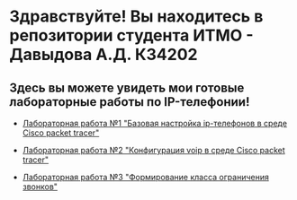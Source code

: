 # Здравствуйте! Вы находитесь в репозитории студента ИТМО - Давыдова А.Д. К34202
## Здесь вы можете увидеть мои готовые лабораторные работы по IP-телефонии!

- [Лабораторная работа №1 "Базовая настройка ip-телефонов в среде Сisco packet tracer"](/lab1/lab1_report.md)

- [Лабораторная работа №2 "Конфигурация voip в среде Сisco packet tracer"](/lab2/lab2_report.md)

- [Лабораторная работа №3 "Формирование класса ограничения звонков"](/lab3/lab3_report.md)